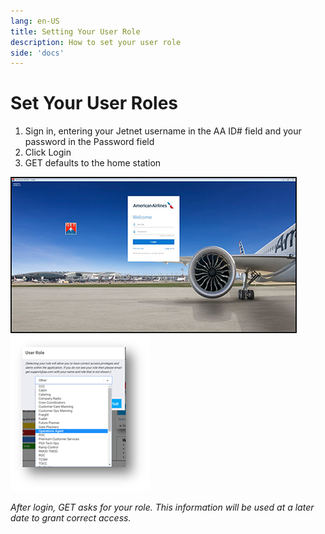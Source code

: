 ```yaml
---
lang: en-US
title: Setting Your User Role
description: How to set your user role
side: 'docs'
---
```



# Set Your User Roles

1. Sign in, entering your Jetnet username in the AA ID# field and your password in the Password field
2. Click Login
3. GET defaults to the home station

![Enter Credentials](./assets/img/rs20_l2p2.png)
![Role Selection](./assets/img/user-role.png)

*After login, GET asks for your role. This information will be used at a later date to grant correct access.*